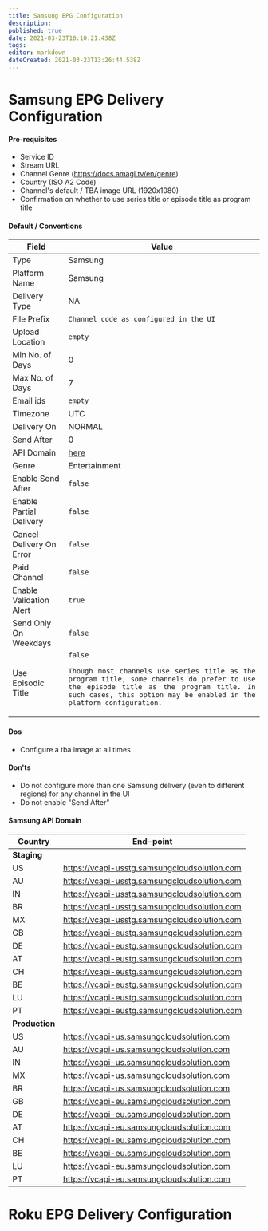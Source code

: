 ```yaml
---
title: Samsung EPG Configuration
description: 
published: true
date: 2021-03-23T16:10:21.438Z
tags: 
editor: markdown
dateCreated: 2021-03-23T13:26:44.538Z
---
```





# Samsung EPG Delivery Configuration

#### Pre-requisites

- Service ID
- Stream URL
- Channel Genre (https://docs.amagi.tv/en/genre)
- Country (ISO A2 Code)
- Channel's default / TBA image URL (1920x1080) 
- Confirmation on whether to use series title or episode title as program title

#### Default / Conventions

Field|Value
--|--
Type|Samsung
Platform Name|Samsung
Delivery Type|NA
File Prefix|`Channel code as configured in the UI`
Upload Location|`empty`
Min No. of Days|0
Max No. of Days|7
Email ids|`empty`
Timezone|UTC
Delivery On|NORMAL
Send After|0
API Domain|[here](#samsung-api-end-points)
Genre|Entertainment
Enable Send After|`false`
Enable Partial Delivery|`false`
Cancel Delivery On Error|`false`
Paid Channel|`false`
Enable Validation Alert|`true`
Send Only On Weekdays|`false`
Use Episodic Title|`false`<br/><p align="justify">`Though most channels use series title as the program title, some channels do prefer to use the episode title as the program title. In such cases, this option may be enabled in the platform configuration.`</p>

#### Dos
- Configure a tba image at all times

#### Don'ts
- Do not configure more than one Samsung delivery (even to different regions) for any channel in the UI 
- Do not enable "Send After"

#### Samsung API Domain
Country|End-point
--|--
**Staging**|
US|https://vcapi-usstg.samsungcloudsolution.com
AU|https://vcapi-usstg.samsungcloudsolution.com
IN|https://vcapi-usstg.samsungcloudsolution.com
BR|https://vcapi-usstg.samsungcloudsolution.com
MX|https://vcapi-usstg.samsungcloudsolution.com
GB|https://vcapi-eustg.samsungcloudsolution.com
DE|https://vcapi-eustg.samsungcloudsolution.com
AT|https://vcapi-eustg.samsungcloudsolution.com
CH|https://vcapi-eustg.samsungcloudsolution.com
BE|https://vcapi-eustg.samsungcloudsolution.com
LU|https://vcapi-eustg.samsungcloudsolution.com
PT|https://vcapi-eustg.samsungcloudsolution.com
**Production**|
US|https://vcapi-us.samsungcloudsolution.com
AU|https://vcapi-us.samsungcloudsolution.com
IN|https://vcapi-us.samsungcloudsolution.com
MX|https://vcapi-us.samsungcloudsolution.com
BR|https://vcapi-us.samsungcloudsolution.com
GB|https://vcapi-eu.samsungcloudsolution.com
DE|https://vcapi-eu.samsungcloudsolution.com
AT|https://vcapi-eu.samsungcloudsolution.com
CH|https://vcapi-eu.samsungcloudsolution.com
BE|https://vcapi-eu.samsungcloudsolution.com
LU|https://vcapi-eu.samsungcloudsolution.com
PT|https://vcapi-eu.samsungcloudsolution.com

# Roku EPG Delivery Configuration

